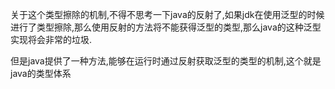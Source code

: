 关于这个类型擦除的机制,不得不思考一下java的反射了,如果jdk在使用泛型的时候进行了类型擦除,那么使用反射的方法将不能获得泛型的类型,那么java的这种泛型实现将会非常的垃圾.

但是java提供了一种方法,能够在运行时通过反射获取泛型的类型的机制,这个就是java的类型体系